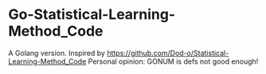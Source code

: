 # Go-Statistical-Learning-Method_Code
A Golang version. Inspired by https://github.com/Dod-o/Statistical-Learning-Method_Code
Personal opinion: GONUM is defs not good enough!
